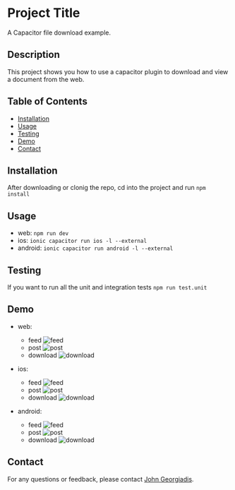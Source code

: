 # Project Title

A Capacitor file download example.

## Description

This project shows you how to use a capacitor plugin to download and view a document from the web.

## Table of Contents

- [Installation](#installation)
- [Usage](#usage)
- [Testing](#testing)
- [Demo](#demo)
- [Contact](#contact)

## Installation

After downloading or clonig the repo, cd into the project and run `npm install`

## Usage

- web: `npm run dev`
- ios: `ionic capacitor run ios -l --external`
- android: `ionic capacitor run android -l --external`

## Testing

If you want to run all the unit and integration tests `npm run test.unit`

## Demo

- web:

  - feed ![feed](public/web/feed.png)
  - post ![post](public/web/post.png)
  - download ![download](public/web/download.png)

- ios:

  - feed ![feed](public/ios/feed.png)
  - post ![post](public/ios/post.png)
  - download ![download](public/ios/download.png)

- android:

  - feed ![feed](public/android/feed.png)
  - post ![post](public/android/post.png)
  - download ![download](public/android/download.png)

## Contact

For any questions or feedback, please contact [John Georgiadis](mailto:j.georgiadiss@gmail.com).
